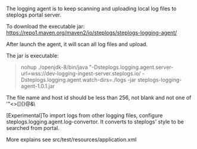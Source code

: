 The logging agent is to keep scanning and uploading local log files to steplogs portal server.

To download the executable jar: https://repo1.maven.org/maven2/io/steplogs/steplogs-logging-agent/

After launch the agent, it will scan all log files and upload.

The jar is executable: 
> nohup ./openjdk-8/bin/java "-Dsteplogs.logging.agent.server-url=wss://dev-logging-ingest-server.steplogs.io/ -Dsteplogs.logging.agent.watch-dirs=./logs -jar steplogs-logging-agent-1.0.1.jar

The file name and host id should be less than 256, not blank and not one of '"<>[]{}@&\

[Experimental]To import logs from other logging files, configure steplogs.logging.agent.log-convertor. It converts to steplogs' style to be searched from portal.
    
More explains see src/test/resources/application.xml